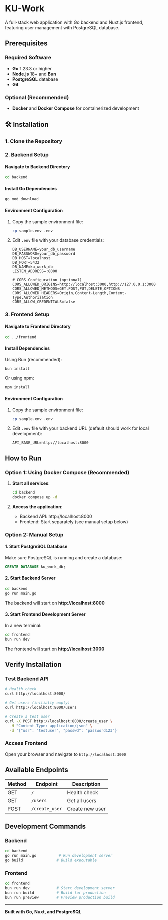 # KU-Work

A full-stack web application with Go backend and Nuxt.js frontend, featuring user management with PostgreSQL database.

## Prerequisites

### Required Software
- **Go** 1.23.3 or higher
- **Node.js** 18+ and **Bun**
- **PostgreSQL** database
- **Git**

### Optional (Recommended)
- **Docker** and **Docker Compose** for containerized development

## 🛠️ Installation

### 1. Clone the Repository

### 2. Backend Setup

#### Navigate to Backend Directory
```bash
cd backend
```

#### Install Go Dependencies
```bash
go mod download
```

#### Environment Configuration
1. Copy the sample environment file:
   ```bash
   cp sample.env .env
   ```

2. Edit `.env` file with your database credentials:
   ```env
   DB_USERNAME=your_db_username
   DB_PASSWORD=your_db_password
   DB_HOST=localhost
   DB_PORT=5432
   DB_NAME=ku_work_db
   LISTEN_ADDRESS=:8000
   
   # CORS Configuration (optional)
   CORS_ALLOWED_ORIGINS=http://localhost:3000,http://127.0.0.1:3000
   CORS_ALLOWED_METHODS=GET,POST,PUT,DELETE,OPTIONS
   CORS_ALLOWED_HEADERS=Origin,Content-Length,Content-Type,Authorization
   CORS_ALLOW_CREDENTIALS=false
   ```

### 3. Frontend Setup

#### Navigate to Frontend Directory
```bash
cd ../frontend
```

#### Install Dependencies
Using Bun (recommended):
```bash
bun install
```

Or using npm:
```bash
npm install
```

#### Environment Configuration
1. Copy the sample environment file:
   ```bash
   cp sample.env .env
   ```

2. Edit `.env` file with your backend URL (default should work for local development):
   ```env
   API_BASE_URL=http://localhost:8000
   ```

## How to Run

### Option 1: Using Docker Compose (Recommended)

1. **Start all services**:
   ```bash
   cd backend
   docker compose up -d
   ```

2. **Access the application**:
   - Backend API: http://localhost:8000
   - Frontend: Start separately (see manual setup below)

### Option 2: Manual Setup

#### 1. Start PostgreSQL Database
Make sure PostgreSQL is running and create a database:
```sql
CREATE DATABASE ku_work_db;
```

#### 2. Start Backend Server
```bash
cd backend
go run main.go
```
The backend will start on **http://localhost:8000**

#### 3. Start Frontend Development Server
In a new terminal:
```bash
cd frontend
bun run dev
```
The frontend will start on **http://localhost:3000**

## Verify Installation

### Test Backend API
```bash
# Health check
curl http://localhost:8000/

# Get users (initially empty)
curl http://localhost:8000/users

# Create a test user
curl -X POST http://localhost:8000/create_user \
  -H "Content-Type: application/json" \
  -d '{"usr": "testuser", "passwd": "password123"}'
```

### Access Frontend
Open your browser and navigate to `http://localhost:3000`

## Available Endpoints

| Method | Endpoint | Description |
|--------|----------|-------------|
| GET | `/` | Health check |
| GET | `/users` | Get all users |
| POST | `/create_user` | Create new user |

## Development Commands

### Backend
```bash
cd backend
go run main.go          # Run development server
go build               # Build executable
```

### Frontend
```bash
cd frontend
bun run dev            # Start development server
bun run build          # Build for production
bun run preview        # Preview production build
```

---

**Built with Go, Nuxt, and PostgreSQL**